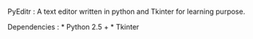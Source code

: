 PyEditr : A text editor written in python and Tkinter for learning purpose.

Dependencies : * Python 2.5 +
               * Tkinter

